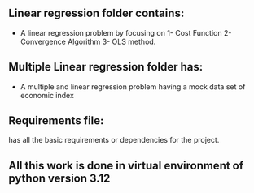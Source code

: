 ## Linear regression folder contains:
- A linear regression problem by focusing on 
1- Cost Function 
2- Convergence Algorithm
3- OLS method. 
## Multiple Linear regression folder has:
- A multiple and linear regression problem having a mock data set of economic index
## Requirements file:
has all the basic requirements or dependencies for the project.


## All this work is done in virtual environment of python version 3.12
